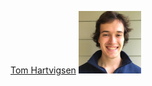 [Tom Hartvigsen](https://thartvigsen.github.io)
<img src="../images/hartvigsen_headshot.png" width="100"/>
